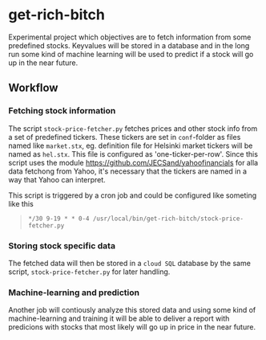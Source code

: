 # get-rich-bitch
Experimental project which objectives are to fetch information from some predefined stocks. Keyvalues will be stored in a database and in the long run some kind of machine learning will be used to predict if a stock will go up in the near future.

## Workflow

### Fetching stock information
The script `stock-price-fetcher.py` fetches prices and other stock info from a set of predefined tickers. 
These tickers are set in `conf`-folder as  files named like `market.stx`, eg. definition file for Helsinki market tickers will be named as `hel.stx`. This file is configured as 'one-ticker-per-row'.
Since this script uses the module https://github.com/JECSand/yahoofinancials for alla data fetchong from Yahoo, it's necessary that the tickers are named in a way that Yahoo can interpret.

This script is triggered by a cron job and could be configured like someting like this
> `*/30 9-19 * * 0-4 /usr/local/bin/get-rich-bitch/stock-price-fetcher.py`

### Storing stock specific data
The fetched data will then be stored in a `cloud SQL` database by the same script, `stock-price-fetcher.py` for later handling.

### Machine-learning and prediction
Another job will contiously analyze this stored data and using some kind of machine-learning and training it will be able to deliver a report with predicions with stocks that most likely will go up in price in the near future.
